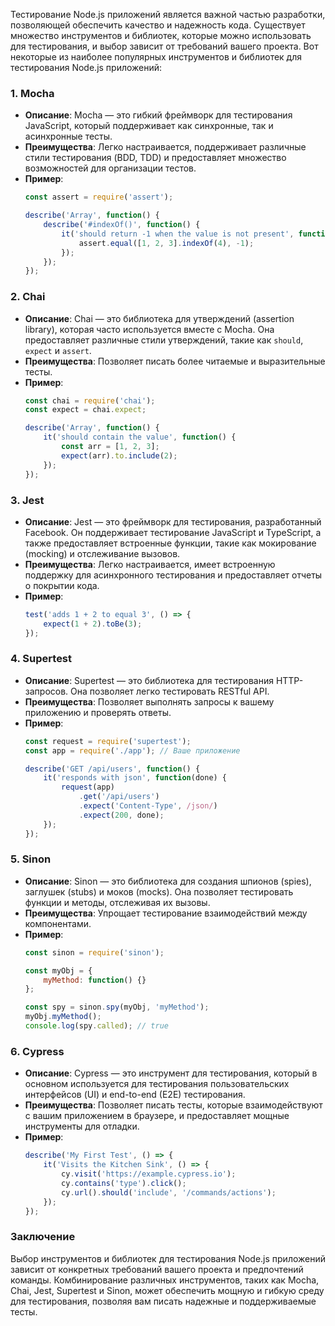Тестирование Node.js приложений является важной частью разработки, позволяющей обеспечить качество и надежность кода. Существует множество инструментов и библиотек, которые можно использовать для тестирования, и выбор зависит от требований вашего проекта. Вот некоторые из наиболее популярных инструментов и библиотек для тестирования Node.js приложений:

### 1. **Mocha**

- **Описание**: Mocha — это гибкий фреймворк для тестирования JavaScript, который поддерживает как синхронные, так и асинхронные тесты.
- **Преимущества**: Легко настраивается, поддерживает различные стили тестирования (BDD, TDD) и предоставляет множество возможностей для организации тестов.
- **Пример**:
  ```javascript
  const assert = require('assert');

  describe('Array', function() {
      describe('#indexOf()', function() {
          it('should return -1 when the value is not present', function() {
              assert.equal([1, 2, 3].indexOf(4), -1);
          });
      });
  });
  ```

### 2. **Chai**

- **Описание**: Chai — это библиотека для утверждений (assertion library), которая часто используется вместе с Mocha. Она предоставляет различные стили утверждений, такие как `should`, `expect` и `assert`.
- **Преимущества**: Позволяет писать более читаемые и выразительные тесты.
- **Пример**:
  ```javascript
  const chai = require('chai');
  const expect = chai.expect;

  describe('Array', function() {
      it('should contain the value', function() {
          const arr = [1, 2, 3];
          expect(arr).to.include(2);
      });
  });
  ```

### 3. **Jest**

- **Описание**: Jest — это фреймворк для тестирования, разработанный Facebook. Он поддерживает тестирование JavaScript и TypeScript, а также предоставляет встроенные функции, такие как мокирование (mocking) и отслеживание вызовов.
- **Преимущества**: Легко настраивается, имеет встроенную поддержку для асинхронного тестирования и предоставляет отчеты о покрытии кода.
- **Пример**:
  ```javascript
  test('adds 1 + 2 to equal 3', () => {
      expect(1 + 2).toBe(3);
  });
  ```

### 4. **Supertest**

- **Описание**: Supertest — это библиотека для тестирования HTTP-запросов. Она позволяет легко тестировать RESTful API.
- **Преимущества**: Позволяет выполнять запросы к вашему приложению и проверять ответы.
- **Пример**:
  ```javascript
  const request = require('supertest');
  const app = require('./app'); // Ваше приложение

  describe('GET /api/users', function() {
      it('responds with json', function(done) {
          request(app)
              .get('/api/users')
              .expect('Content-Type', /json/)
              .expect(200, done);
      });
  });
  ```

### 5. **Sinon**

- **Описание**: Sinon — это библиотека для создания шпионов (spies), заглушек (stubs) и моков (mocks). Она позволяет тестировать функции и методы, отслеживая их вызовы.
- **Преимущества**: Упрощает тестирование взаимодействий между компонентами.
- **Пример**:
  ```javascript
  const sinon = require('sinon');

  const myObj = {
      myMethod: function() {}
  };

  const spy = sinon.spy(myObj, 'myMethod');
  myObj.myMethod();
  console.log(spy.called); // true
  ```

### 6. **Cypress**

- **Описание**: Cypress — это инструмент для тестирования, который в основном используется для тестирования пользовательских интерфейсов (UI) и end-to-end (E2E) тестирования.
- **Преимущества**: Позволяет писать тесты, которые взаимодействуют с вашим приложением в браузере, и предоставляет мощные инструменты для отладки.
- **Пример**:
  ```javascript
  describe('My First Test', () => {
      it('Visits the Kitchen Sink', () => {
          cy.visit('https://example.cypress.io');
          cy.contains('type').click();
          cy.url().should('include', '/commands/actions');
      });
  });
  ```

### Заключение

Выбор инструментов и библиотек для тестирования Node.js приложений зависит от конкретных требований вашего проекта и предпочтений команды. Комбинирование различных инструментов, таких как Mocha, Chai, Jest, Supertest и Sinon, может обеспечить мощную и гибкую среду для тестирования, позволяя вам писать надежные и поддерживаемые тесты.